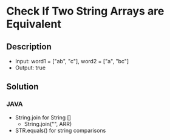 # Check If Two String Arrays are Equivalent

## Description

* Input: word1 = ["ab", "c"], word2 = ["a", "bc"]
* Output: true

## Solution

### JAVA

* String.join for String []
  * String.join("", ARR)
* STR.equals() for string comparisons
